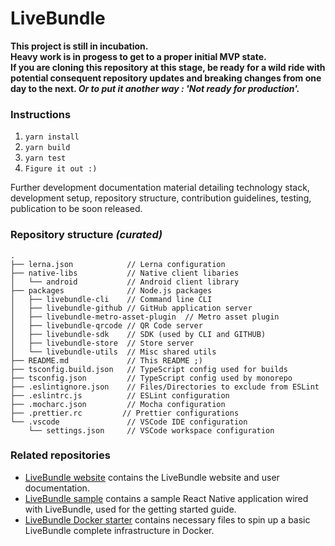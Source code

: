 # LiveBundle

**This project is still in incubation.  
Heavy work is in progess to get to a proper initial MVP state.  
If you are cloning this repository at this stage, be ready for a wild ride with potential consequent repository updates and breaking changes from one day to the next. _Or to put it another way : 'Not ready for production'._**

### Instructions

1. `yarn install`
2. `yarn build`
3. `yarn test`
4. `Figure it out :)`

Further development documentation material detailing technology stack, development setup, repository structure, contribution guidelines, testing, publication to be soon released.

### Repository structure _(curated)_

```
.
├── lerna.json            // Lerna configuration
├── native-libs           // Native client libaries
│   └── android           // Android client library
├── packages              // Node.js packages
│   ├── livebundle-cli    // Command line CLI
│   ├── livebundle-github // GitHub application server
│   ├── livebundle-metro-asset-plugin  // Metro asset plugin
│   ├── livebundle-qrcode // QR Code server
│   ├── livebundle-sdk    // SDK (used by CLI and GITHUB)
│   ├── livebundle-store  // Store server
│   └── livebundle-utils  // Misc shared utils
├── README.md             // This README ;)
├── tsconfig.build.json   // TypeScript config used for builds
├── tsconfig.json         // TypeScript config used by monorepo
├── .eslintignore.json    // Files/Directories to exclude from ESLint
├── .eslintrc.js          // ESLint configuration
├── .mocharc.json         // Mocha configuration
├── .prettier.rc         // Prettier configurations
└── .vscode               // VSCode IDE configuration
    └── settings.json     // VSCode workspace configuration 
```

### Related repositories

- [LiveBundle website](https://github.com/electrode-io/livebundle-website) contains the LiveBundle website and user documentation.
- [LiveBundle sample](https://github.com/electrode-io/livebundle-sample) contains a sample React Native application wired with LiveBundle, used for the getting started guide.
- [LiveBundle Docker starter](https://github.com/electrode-io/livebundle-docker-starter) contains necessary files to spin up a basic LiveBundle complete infrastructure in Docker.

